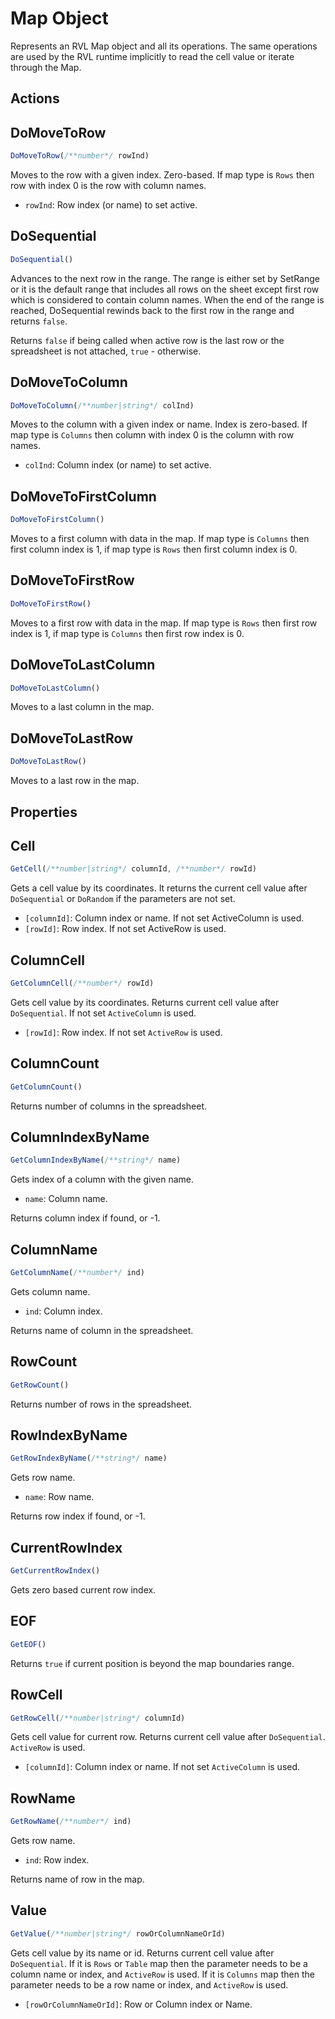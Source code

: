 # Map Object

Represents an RVL Map object and all its operations. The same operations are used by the RVL runtime implicitly to read the cell value or iterate through the Map.

## Actions

## DoMoveToRow

```javascript
DoMoveToRow(/**number*/ rowInd)
```

Moves to the row with a given index. Zero-based. If map type is `Rows` then row with index 0 is the row with column names.

* `rowInd`: Row index (or name) to set active.

## DoSequential

```javascript
DoSequential()
```

Advances to the next row in the range. The range is either set by SetRange or it is the default range that includes all rows on the sheet except first row which is considered to contain column names. When the end of the range is reached, DoSequential rewinds back to the first row in the range and returns `false`.

Returns `false` if being called when active row is the last row or the spreadsheet is not attached, `true` - otherwise.

## DoMoveToColumn

```javascript
DoMoveToColumn(/**number|string*/ colInd)
```

Moves to the column with a given index or name. Index is zero-based. If map type is `Columns` then column with index 0 is the column with row names.

* `colInd`: Column index (or name) to set active.

## DoMoveToFirstColumn

```javascript
DoMoveToFirstColumn()
```

Moves to a first column with data in the map. If map type is `Columns` then first column index is 1, if map type is `Rows` then first column index is 0.

## DoMoveToFirstRow

```javascript
DoMoveToFirstRow()
```

Moves to a first row with data in the map. If map type is `Rows` then first row index is 1, if map type is `Columns` then first row index is 0.

## DoMoveToLastColumn

```javascript
DoMoveToLastColumn()
```

Moves to a last column in the map.

## DoMoveToLastRow

```javascript
DoMoveToLastRow()
```

Moves to a last row in the map.

## Properties

## Cell

```javascript
GetCell(/**number|string*/ columnId, /**number*/ rowId)
```

Gets a cell value by its coordinates. It returns the current cell value after `DoSequential` or `DoRandom` if the parameters are not set.

* `[columnId]`: Column index or name. If not set ActiveColumn is used.
* `[rowId]`: Row index. If not set ActiveRow is used.

## ColumnCell

```javascript
GetColumnCell(/**number*/ rowId)
```

Gets cell value by its coordinates. Returns current cell value after `DoSequential`. If not set `ActiveColumn` is used.

* `[rowId]`: Row index. If not set `ActiveRow` is used.

## ColumnCount

```javascript
GetColumnCount()
```

Returns number of columns in the spreadsheet.

## ColumnIndexByName

```javascript
GetColumnIndexByName(/**string*/ name)
```

Gets index of a column with the given name.

* `name`: Column name.

Returns column index if found, or -1.

## ColumnName

```javascript
GetColumnName(/**number*/ ind)
```

Gets column name.

* `ind`: Column index.

Returns name of column in the spreadsheet.

## RowCount

```javascript
GetRowCount()
```

Returns number of rows in the spreadsheet.

## RowIndexByName

```javascript
GetRowIndexByName(/**string*/ name)
```

Gets row name.

* `name`: Row name.

Returns row index if found, or -1.

## CurrentRowIndex

```javascript
GetCurrentRowIndex()
```

Gets zero based current row index.

## EOF

```javascript
GetEOF()
```

Returns `true` if current position is beyond the map boundaries range.

## RowCell

```javascript
GetRowCell(/**number|string*/ columnId)
```

Gets cell value for current row. Returns current cell value after `DoSequential`. `ActiveRow` is used.

* `[columnId]`: Column index or name. If not set `ActiveColumn` is used.

## RowName

```javascript
GetRowName(/**number*/ ind)
```

Gets row name.

* `ind`: Row index.

Returns name of row in the map.

## Value

```javascript
GetValue(/**number|string*/ rowOrColumnNameOrId)
```

Gets cell value by its name or id. Returns current cell value after `DoSequential`. If it is `Rows` or `Table` map then the parameter needs to be a column name or index, and `ActiveRow` is used. If it is `Columns` map then the parameter needs to be a row name or index, and `ActiveRow` is used.

* `[rowOrColumnNameOrId]`: Row or Column index or Name.
